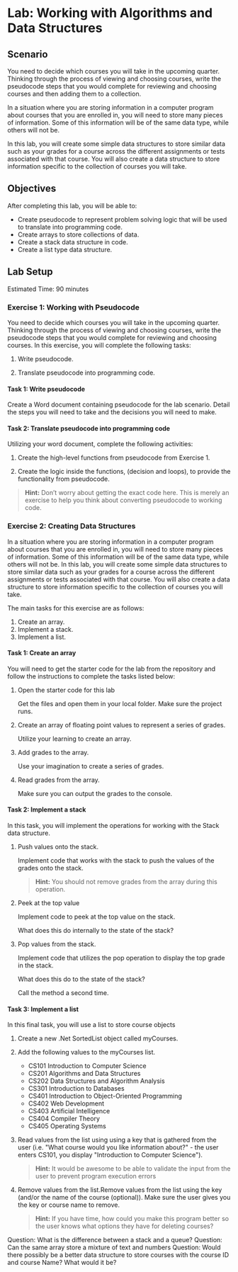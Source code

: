 # Lab: Working with Algorithms and Data Structures

## Scenario  

You need to decide which courses you will take in the upcoming quarter. Thinking through the process of viewing and choosing courses, write the pseudocode steps that you would complete for reviewing and choosing courses and then adding them to a collection.  

In a situation where you are storing information in a computer program about courses that you are enrolled in, you will need to store many pieces of information. Some of this information will be of the same data type, while others will not be.  

In this lab, you will create some simple data structures to store similar data such as your grades for a course across the different assignments or tests associated with that course. You will also create a data structure to store information specific to the collection of courses you will take.

## Objectives  

After completing this lab, you will be able to:  

- Create pseudocode to represent problem solving logic that will be used to translate into 
programming code.  
- Create arrays to store collections of data.  
- Create a stack data structure in code.  
- Create a list type data structure.   

## Lab Setup  

Estimated Time: 90 minutes

### Exercise 1: Working with Pseudocode  

You need to decide which courses you will take in the upcoming quarter. Thinking through the process of viewing and choosing courses, write the pseudocode steps that you would complete for reviewing and choosing courses. In this exercise, you will complete the following tasks:

1. Write pseudocode. 

1. Translate pseudocode into programming code. 

#### Task 1: Write pseudocode  

Create a Word document containing pseudocode for the lab scenario.  Detail the steps you will need to take and the decisions you will need to make.

#### Task 2: Translate pseudocode into programming code  

Utilizing your word document, complete the following activities:

1. Create the high-level functions from pseudocode from Exercise 1. 

2. Create the logic inside the functions, (decision and loops), to provide the functionality from 
pseudocode. 

>**Hint:** Don’t worry about getting the exact code here. This is merely an exercise to help you think about 
converting pseudocode to working code.  

### Exercise 2: Creating Data Structures  

In a situation where you are storing information in a computer program about courses that you are enrolled in, you will need to store many pieces of information. Some of this information will be of the same data type, while others will not be. In this lab, you will create some simple data structures to store similar data such as your grades for a course across the different assignments or tests associated with that course. You will also create a data structure to store information specific to the collection of courses you will take.

The main tasks for this exercise are as follows:  

1. Create an array.  
2. Implement a stack.   
3. Implement a list.  

#### Task 1: Create an array

You will need to get the starter code for the lab from the repository and follow the instructions to complete the tasks listed below:

1. Open the starter code for this lab

    Get the files and open them in your local folder.  Make sure the project runs.  

1. Create an array of floating point values to represent a series of grades.  

    Utilize your learning to create an array.  

1. Add grades to the array.

    Use your imagination to create a series of grades.  

1. Read grades from the array.  

    Make sure you can output the grades to the console.  

####  Task 2: Implement a stack

In this task, you will implement the operations for working with the Stack data structure. 

1. Push values onto the stack.
    
    Implement code that works with the stack to push the values of the grades onto the stack.

    >**Hint:** You should not remove grades from the array during this operation.

1. Peek at the top value

    Implement code to peek at the top value on the stack.

    What does this do internally to the state of the stack?

1. Pop values from the stack.  

    Implement code that utilizes the pop operation to display the top grade in the stack. 

    What does this do to the state of the stack?

    Call the method a second time.

#### Task 3: Implement a list  

In this final task, you will use a list to store course objects

1. Create a new .Net SortedList object called myCourses.

1. Add the following values to the myCourses list.

    - CS101 Introduction to Computer Science
    - CS201 Algorithms and Data Structures
    - CS202 Data Structures and Algorithm Analysis
    - CS301 Introduction to Databases
    - CS401 Introduction to Object-Oriented Programming 
    - CS402 Web Development
    - CS403 Artificial Intelligence
    - CS404 Compiler Theory
    - CS405 Operating Systems 


1. Read values from the list using using a key that is gathered from the user (i.e. "What course would you like information about?" - the user enters CS101, you display "Introduction to Computer Science").  

    >**Hint:** It would be awesome to be able to validate the input from the user to prevent program execution errors

4. Remove values from the list.Remove values from the list using the key (and/or the name of the course (optional)). Make sure the user gives you the key or course name to remove.

    >**Hint:** If you have time, how could you make this program better so the user knows what options they have for deleting courses?

Question: What is the difference between a stack and a queue?
Question: Can the same array store a mixture of text and numbers
Question: Would there possibly be a better data structure to store courses with the course ID and course Name?  What would it be?
